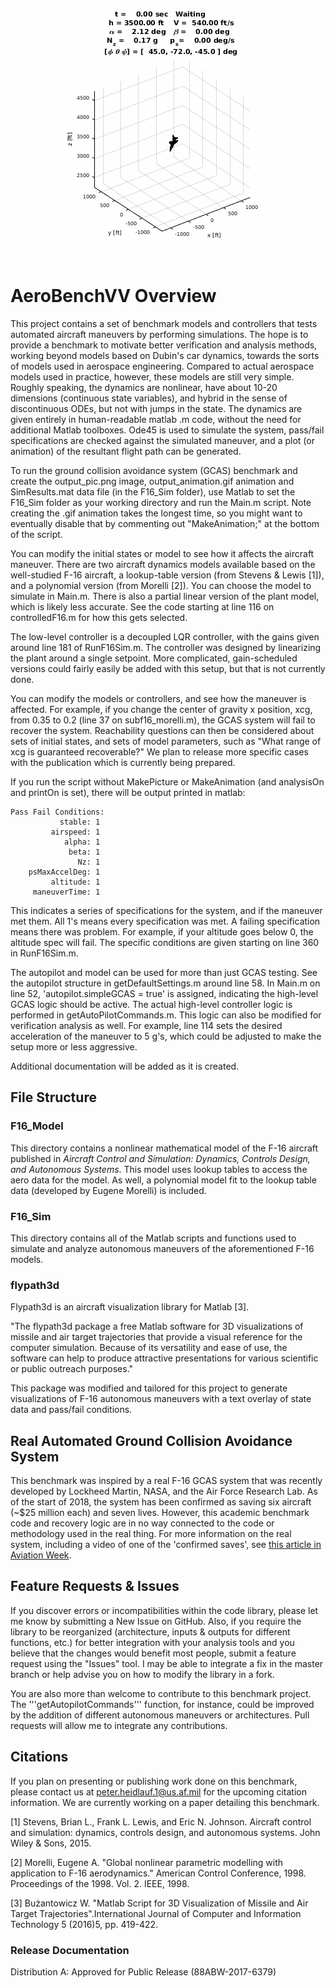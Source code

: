 ﻿<p align="center"> <img src="gcas.gif"/> </p>

# AeroBenchVV Overview
This project contains a set of benchmark models and controllers that tests automated aircraft maneuvers by performing simulations. The hope is to provide a benchmark to motivate better verification and analysis methods, working beyond models based on Dubin's car dynamics, towards the sorts of models used in aerospace engineering. Compared to actual aerospace models used in practice, however, these models are still very simple. Roughly speaking, the dynamics are nonlinear, have about 10-20 dimensions (continuous state variables), and hybrid in the sense of discontinuous ODEs, but not with jumps in the state. The dynamics are given entirely in human-readable matlab .m code, without the need for additional Matlab toolboxes. Ode45 is used to simulate the system, pass/fail specifications are checked against the simulated maneuver, and a plot (or animation) of the resultant flight path can be generated.

To run the ground collision avoidance system (GCAS) benchmark and create the output_pic.png image, output_animation.gif animation and SimResults.mat data file (in the F16_Sim folder), use Matlab to set the F16_Sim folder as your working directory and run the Main.m script. Note creating the .gif animation takes the longest time, so you might want to eventually disable that by commenting out "MakeAnimation;" at the bottom of the script.

You can modify the initial states or model to see how it affects the aircraft maneuver. There are two aircraft dynamics models available based on the well-studied F-16 aircraft, a lookup-table version (from Stevens & Lewis [1]), and a polynomial version (from Morelli [2]). You can choose the model to simulate in Main.m. There is also a partial linear version of the plant model, which is likely less accurate. See the code starting at line 116 on controlledF16.m for how this gets selected.

The low-level controller is a decoupled LQR controller, with the gains given around line 181 of RunF16Sim.m. The controller was designed by linearizing the plant around a single setpoint. More complicated, gain-scheduled versions could fairly easily be added with this setup, but that is not currently done.

You can modify the models or controllers, and see how the maneuver is affected. For example, if you change the center of gravity x position, xcg, from 0.35 to 0.2 (line 37 on subf16_morelli.m), the GCAS system will fail to recover the system. Reachability questions can then be considered about sets of initial states, and sets of model parameters, such as "What range of xcg is guaranteed recoverable?" We plan to release more specific cases with the publication which is currently being prepared.

If you run the script without MakePicture or MakeAnimation (and analysisOn and printOn is set), there will be output printed in matlab:
```
Pass Fail Conditions:  
           stable: 1  
         airspeed: 1  
            alpha: 1  
             beta: 1  
               Nz: 1  
    psMaxAccelDeg: 1  
         altitude: 1  
     maneuverTime: 1  
```    
This indicates a series of specifications for the system, and if the maneuver met them. All 1's means every specification was met. A failing specification means there was problem. For example, if your altitude goes below 0, the altitude spec will fail. The specific conditions are given starting on line 360 in RunF16Sim.m.

The autopilot and model can be used for more than just GCAS testing. See the autopilot structure in getDefaultSettings.m around line 58. In Main.m on line 52, 'autopilot.simpleGCAS = true' is assigned, indicating the high-level GCAS logic should be active. The actual high-level controller logic is performed in getAutoPilotCommands.m. This logic can also be modified for verification analysis as well. For example, line 114 sets the desired acceleration of the maneuver to 5 g's, which could be adjusted to make the setup more or less aggressive.

Additional documentation will be added as it is created.

## File Structure
### F16_Model
This directory contains a nonlinear mathematical model of the F-16 aircraft published in _Aircraft Control and Simulation: Dynamics, Controls Design, and Autonomous Systems_. This model uses lookup tables to access the aero data for the model. As well, a polynomial model fit to the lookup table data (developed by Eugene Morelli) is included.

### F16_Sim
This directory contains all of the Matlab scripts and functions used to simulate and analyze autonomous maneuvers of the aforementioned F-16 models.

### flypath3d
Flypath3d is an aircraft visualization library for Matlab [3].

"The flypath3d package a free Matlab software for 3D visualizations of missile and air target trajectories that provide a visual reference for the computer simulation. Because of its versatility and ease of use, the software can help to produce attractive presentations for various scientific or public outreach purposes."

This package was modified and tailored for this project to generate visualizations of F-16 autonomous maneuvers with a text overlay of state data and pass/fail conditions.

## Real Automated Ground Collision Avoidance System
This benchmark was inspired by a real F-16 GCAS system that was recently developed by Lockheed Martin, NASA, and the Air Force Research Lab. As of the start of 2018, the system has been confirmed as saving six aircraft (~$25 million each) and seven lives. However, this academic benchmark code and recovery logic are in no way connected to the code or methodology used in the real thing. For more information on the real system, including a video of one of the 'confirmed saves', see [this article in Aviation Week](http://aviationweek.com/air-combat-safety/auto-gcas-saves-unconscious-f-16-pilot-declassified-usaf-footage).

## Feature Requests & Issues
If you discover errors or incompatibilities within the code library, please let me know by submitting a New Issue on GitHub. Also, if you require the library to be reorganized (architecture, inputs & outputs for different functions, etc.) for better integration with  your analysis tools and you believe that the changes would benefit most people, submit a feature request using the "Issues" tool. I may be able to integrate a fix in the master branch or help advise you on how to modify the library in a fork. 

You are also more than welcome to contribute to this benchmark project. The '''getAutopilotCommands''' function, for instance, could be improved by the addition of different autonomous maneuvers or architectures. Pull requests will allow me to integrate any contributions.

## Citations

If you plan on presenting or publishing work done on this benchmark, please contact us at peter.heidlauf.1@us.af.mil for the upcoming citation information. We are currently working on a paper detailing this benchmark.

[1] Stevens, Brian L., Frank L. Lewis, and Eric N. Johnson. Aircraft control and simulation: dynamics, controls design, and autonomous systems. John Wiley & Sons, 2015.  

[2] Morelli, Eugene A. "Global nonlinear parametric modelling with application to F-16 aerodynamics." American Control Conference, 1998. Proceedings of the 1998. Vol. 2. IEEE, 1998.

[3] Bużantowicz W. "Matlab Script for 3D Visualization of Missile and Air Target Trajectories".International Journal of Computer and Information Technology 5 (2016)5, pp. 419-422.

### Release Documentation
Distribution A: Approved for Public Release (88ABW-2017-6379)

